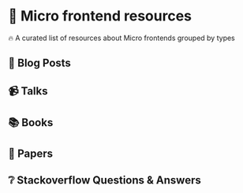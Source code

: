 # :art: Micro frontend resources
:fire: A curated list of resources about  Micro frontends grouped by types

## :memo: Blog Posts

## :video_camera: Talks

## :books: Books

## :pencil: Papers

## :grey_question: Stackoverflow Questions & Answers


